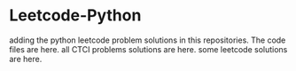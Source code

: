 # Leetcode-Python
adding the python leetcode problem solutions in this repositories. 
The code files are here.
all CTCI problems solutions are here.
some leetcode solutions are here.






























































































































































































































































































































































































































































































































































































































































































































































































































































































































































































































































































































































































